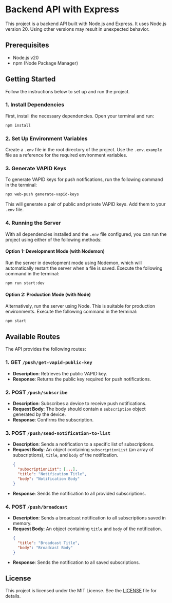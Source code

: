 # Backend API with Express

This project is a backend API built with Node.js and Express. It uses Node.js version 20. Using other versions may result in unexpected behavior.

## Prerequisites

- Node.js v20
- npm (Node Package Manager)

## Getting Started

Follow the instructions below to set up and run the project.

### 1. Install Dependencies

First, install the necessary dependencies. Open your terminal and run:

```bash
npm install
```

### 2. Set Up Environment Variables

Create a `.env` file in the root directory of the project. Use the `.env.example` file as a reference for the required environment variables.

### 3. Generate VAPID Keys

To generate VAPID keys for push notifications, run the following command in the terminal:

```bash
npx web-push generate-vapid-keys
```

This will generate a pair of public and private VAPID keys. Add them to your `.env` file.

### 4. Running the Server

With all dependencies installed and the `.env` file configured, you can run the project using either of the following methods:

#### Option 1: Development Mode (with Nodemon)

Run the server in development mode using Nodemon, which will automatically restart the server when a file is saved. Execute the following command in the terminal:

```bash
npm run start:dev
```

#### Option 2: Production Mode (with Node)

Alternatively, run the server using Node. This is suitable for production environments. Execute the following command in the terminal:

```bash
npm start
```

## Available Routes

The API provides the following routes:

### 1. GET `/push/get-vapid-public-key`

- **Description**: Retrieves the public VAPID key.
- **Response**: Returns the public key required for push notifications.

### 2. POST `/push/subscribe`

- **Description**: Subscribes a device to receive push notifications.
- **Request Body**: The body should contain a `subscription` object generated by the device.
- **Response**: Confirms the subscription.

### 3. POST `/push/send-notification-to-list`

- **Description**: Sends a notification to a specific list of subscriptions.
- **Request Body**: An object containing `subscriptionList` (an array of subscriptions), `title`, and `body` of the notification.
  ```json
  {
    "subscriptionList": [...],
    "title": "Notification Title",
    "body": "Notification Body"
  }
  ```
- **Response**: Sends the notification to all provided subscriptions.

### 4. POST `/push/broadcast`

- **Description**: Sends a broadcast notification to all subscriptions saved in memory.
- **Request Body**: An object containing `title` and `body` of the notification.
  ```json
  {
    "title": "Broadcast Title",
    "body": "Broadcast Body"
  }
  ```
- **Response**: Sends the notification to all saved subscriptions.

## License

This project is licensed under the MIT License. See the [LICENSE](LICENSE) file for details.
